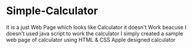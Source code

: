 # Simple-Calculator
It is a just Web Page which looks like Calculator  it doesn't Work beacuse I doesn't used java script to work the calculator 
I simply created a sample web page of calculator using HTML & CSS
Apple designed calculator


